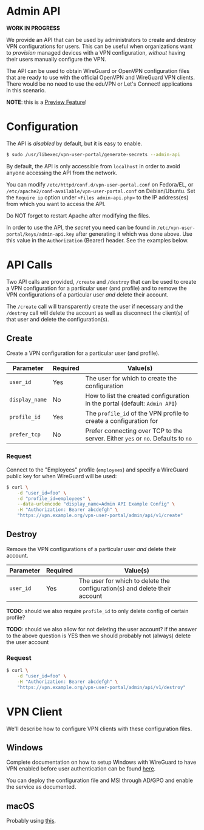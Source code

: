 # Admin API

**WORK IN PROGRESS**

We provide an API that can be used by administrators to create and destroy VPN 
configurations for users. This can be useful when organizations want to 
_provision_ managed devices with a VPN configuration, _without_ having their 
users manually configure the VPN.

The API can be used to obtain WireGuard or OpenVPN configuration files that 
are ready to use with the official OpenVPN and WireGuard VPN clients. There 
would be no need to use the eduVPN or Let's Connect! applications in this 
scenario.

**NOTE**: this is a [Preview Feature](PREVIEW_FEATURES.md)!

# Configuration

The API is _disabled_ by default, but it is easy to enable.

```bash
$ sudo /usr/libexec/vpn-user-portal/generate-secrets --admin-api
```

By default, the API is only accessible from `localhost` in order to avoid 
anyone accessing the API from the network.

You can modify `/etc/httpd/conf.d/vpn-user-portal.conf` on Fedora/EL, or 
`/etc/apache2/conf-available/vpn-user-portal.conf` on Debian/Ubuntu. Set the 
`Require ip` option under `<Files admin-api.php>` to the IP address(es) from
which you want to access the API.
	
Do NOT forget to restart Apache after modifying the files.

In order to use the API, the _secret_ you need can be found in 
`/etc/vpn-user-portal/keys/admin-api.key` after generating it which was done
above. Use this value in the `Authorization` (Bearer) header. See the examples
below.

# API Calls

Two API calls are provided, `/create` and `/destroy` that can be used to create 
a VPN configuration for a particular user (and profile) and to remove the VPN 
configurations of a particular user *and* delete their account.

The `/create` call will transparently create the user if necessary and the 
`/destroy` call will delete the account as well as disconnect the client(s) of
that user and delete the configuration(s).

## Create

Create a VPN configuration for a particular user (and profile).

| Parameter      | Required | Value(s)                                                                         |
| -------------- | -------- | -------------------------------------------------------------------------------- |
| `user_id`      | Yes      | The user for which to create the configuration                                   |
| `display_name` | No       | How to list the created configuration in the portal (default: `Admin API`)       |
| `profile_id`   | Yes      | The `profile_id` of the VPN profile to create a configuration for                |
| `prefer_tcp`   | No       | Prefer connecting over TCP to the server. Either `yes` or `no`. Defaults to `no` |

### Request

Connect to the "Employees" profile (`employees`) and specify a WireGuard public 
key for when WireGuard will be used:

```bash
$ curl \
    -d "user_id=foo" \
    -d "profile_id=employees" \
    --data-urlencode "display_name=Admin API Example Config" \
    -H "Authorization: Bearer abcdefgh" \
    "https://vpn.example.org/vpn-user-portal/admin/api/v1/create"
```

## Destroy

Remove the VPN configurations of a particular user *and* delete their account.

| Parameter      | Required | Value(s)                                                                                     |
| -------------- | -------- | -------------------------------------------------------------------------------------------- |
| `user_id`      | Yes      | The user for which to delete the configuration(s) and delete their account                   |

**TODO**: should we also require `profile_id` to only delete config of certain 
profile?

**TODO**: should we also allow for not deleting the user account? if the answer
to the above question is YES then we should probably not (always) delete the 
user account

### Request

```bash
$ curl \
    -d "user_id=foo" \
    -H "Authorization: Bearer abcdefgh" \
    "https://vpn.example.org/vpn-user-portal/admin/api/v1/destroy"
```

# VPN Client

We'll describe how to configure VPN clients with these configuration files. 

## Windows

Complete documentation on how to setup Windows with WireGuard to have VPN 
enabled before user authentication can be found 
[here](https://github.com/WireGuard/wireguard-windows/blob/master/docs/enterprise.md).

You can deploy the configuration file and MSI through AD/GPO and enable the 
service as documented.

## macOS

Probably using 
[this](https://github.com/WireGuard/wireguard-apple/blob/master/MOBILECONFIG.md).
